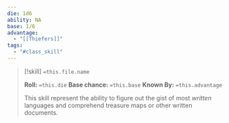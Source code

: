 ```yaml
---
die: 1d6
ability: NA
base: 1/6
advantage:
  - "[[Thiefers]]"
tags:
  - "#class_skill"
---
```



> [!skill] `=this.file.name`
>  
>**Roll:** `=this.die`
>**Base chance:** `=this.base`
>**Known By:** `=this.advantage`
>
>This skill represent the ability to figure out the gist of most *written* languages and comprehend treasure maps or other written documents. 

